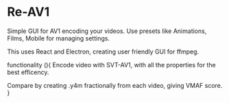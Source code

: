 # Re-AV1
Simple GUI for AV1 encoding your videos. Use presets like Animations, Films, Mobile for managing settings.

This uses React and Electron, creating user friendly GUI for ffmpeg.

functionality (){
  Encode video with SVT-AV1, with all the properties for the best efficency.

  Compare by creating .y4m fractionally from each video, giving VMAF score.
}
